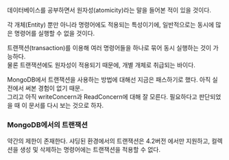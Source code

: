 <p>데이터베이스를 공부하면서 원자성(atomicity)라는 말을 들어본 적이 있을 것이다.</p>

<p>각 개체(Entity) 뿐만 아니라 명령어에도 적용되는 특성이기에, 일반적으로는 동시에 많은 명령어를 실행할 수 없을 것이다.</p>

<p>트랜잭션(transaction)를 이용해 여러 명령어들을 하나로 묶어 동시 실행하는 것이 가능하다.<br />
물론 트랜잭션에도 원자성이 적용되기 때문에, 개별 개체로 취급되는 바이다.</p>

<p>
MongoDB에서 트랜잭션을 사용하는 방법에 대해선 지금은 패스하기로 했다. 아직 실전에서 써본 경험이 없기 때문..<br />
그리고 아직 writeConcern과 ReadConcern에 대해 잘 모른다. 필요하다고 판단되었을 때 이 문서를 다시 보는 것으로 하자.
</p>

### MongoDB에서의 트랜잭션
<p>
약간의 제한이 존재한다.
샤딩된 환경에서의 트랜잭션은 4.2버전 에서만 지원하고, 컬렉션을 생성 및 삭제하는 명령어에는 트랜잭션을 적용할 수 없다.
</p>